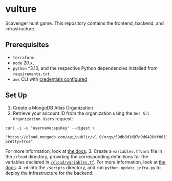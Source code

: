 # vulture
Scavenger hunt game. This repository contains the frontend, backend, and infrastructure.

## Prerequisites
- `terraform`
- `node` 20.x, 
- `python` ^3.10, and the respective Python dependencies installed from `requirements.txt`
- `aws` CLI with [credentials configured](https://docs.aws.amazon.com/cli/latest/userguide/cli-configure-files.html)

## Set Up
1. Create a MongoDB Atlas Organization
2. Retrieve your account ID from the organization using the `Get All Organization Users` request:
```
curl -i -u "username:apiKey" --digest \
  "https://cloud.mongodb.com/api/public/v1.0/orgs/59db8d1d87d9d6420df0613f/users?pretty=true"
```
For more information, look at [the docs](https://www.mongodb.com/docs/cloud-manager/reference/api/organizations/organization-get-all-users/).
3. Create a `variables.tfvars` file in the `/cloud` directory, providing the corresponding definitions for the variables declared in [`/cloud/variables.tf`](/cloud/variables.tf). For more information, look at [the docs](https://developer.hashicorp.com/terraform/language/values/variables#variable-definitions-tfvars-files).
4. `cd` into the `/scripts` directory, and run `python update_infra.py` to deploy the infrastructure for the backend.